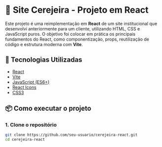 # 🌸 Site Cerejeira - Projeto em React

Este projeto é uma reimplementação em **React** de um site institucional que desenvolvi anteriormente para um cliente, utilizando HTML, CSS e JavaScript puros. O objetivo foi colocar em prática os principais fundamentos do React, como componentização, props, reutilização de código e estrutura moderna com **Vite**.

## 🚀 Tecnologias Utilizadas

- [React](https://reactjs.org/)
- [Vite](https://vitejs.dev/)
- [JavaScript (ES6+)](https://developer.mozilla.org/pt-BR/docs/Web/JavaScript)
- [React Icons](https://react-icons.github.io/react-icons/)
- [CSS3](https://developer.mozilla.org/pt-BR/docs/Web/CSS)

## 📦 Como executar o projeto

### 1. Clone o repositório

```bash
git clone https://github.com/seu-usuario/cerejeira-react.git
cd cerejeira-react
